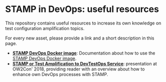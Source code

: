 # STAMP in DevOps: useful resources
This repository contains useful resources to increase its own knowledge on test configuration amplification topics.

For every new asset, please provide a link and a short description in this page.

- **[STAMP DevOps Docker image](StampDevOpsDockerImage.md)**: Documentation about how to use the [STAMP DevOps Docker image](https://cloud.docker.com/u/danzone/repository/docker/danzone/stamp-devops).
- **[STAMP or Test Amplification to DevTestOps Service](OW2Con18-stamp_devtestops.odp)**: presentation at OW2Con' 2018, providing reader with an overview about how to enhance own DevOps processes  with STAMP.